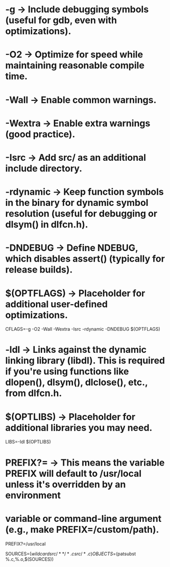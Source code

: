 # -g → Include debugging symbols (useful for gdb, even with optimizations).
# -O2 → Optimize for speed while maintaining reasonable compile time.
# -Wall → Enable common warnings.
# -Wextra → Enable extra warnings (good practice).
# -Isrc → Add src/ as an additional include directory.
# -rdynamic → Keep function symbols in the binary for dynamic symbol resolution (useful for debugging or dlsym() in dlfcn.h).
# -DNDEBUG → Define NDEBUG, which disables assert() (typically for release builds).
# $(OPTFLAGS) → Placeholder for additional user-defined optimizations.
CFLAGS=-g -O2 -Wall -Wextra -Isrc -rdynamic -DNDEBUG $(OPTFLAGS)

# -ldl → Links against the dynamic linking library (libdl). This is required if you're using functions like dlopen(), dlsym(), dlclose(), etc., from dlfcn.h.
# $(OPTLIBS) → Placeholder for additional libraries you may need.
LIBS=-ldl $(OPTLIBS)

# PREFIX?= → This means the variable PREFIX will default to /usr/local unless it's overridden by an environment 
# variable or command-line argument (e.g., make PREFIX=/custom/path).
PREFIX?=/usr/local

SOURCES=$(wildcard src/**/*.c src/*.c)
OBJECTS=$(patsubst %.c,%.o,$(SOURCES))